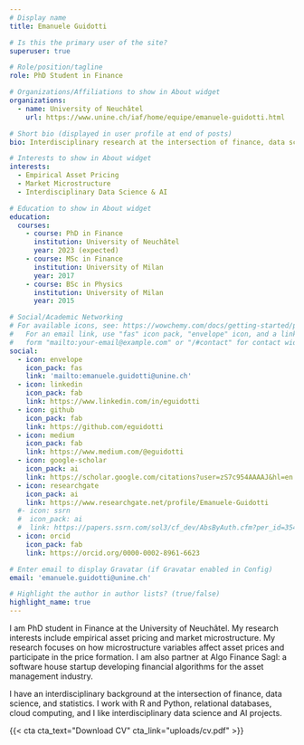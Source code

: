 ```yaml
---
# Display name
title: Emanuele Guidotti

# Is this the primary user of the site?
superuser: true

# Role/position/tagline
role: PhD Student in Finance

# Organizations/Affiliations to show in About widget
organizations:
  - name: University of Neuchâtel
    url: https://www.unine.ch/iaf/home/equipe/emanuele-guidotti.html

# Short bio (displayed in user profile at end of posts)
bio: Interdisciplinary research at the intersection of finance, data science, and statistics.

# Interests to show in About widget
interests:
  - Empirical Asset Pricing
  - Market Microstructure
  - Interdisciplinary Data Science & AI

# Education to show in About widget
education:
  courses:
    - course: PhD in Finance
      institution: University of Neuchâtel
      year: 2023 (expected)
    - course: MSc in Finance
      institution: University of Milan
      year: 2017
    - course: BSc in Physics
      institution: University of Milan
      year: 2015

# Social/Academic Networking
# For available icons, see: https://wowchemy.com/docs/getting-started/page-builder/#icons
#   For an email link, use "fas" icon pack, "envelope" icon, and a link in the
#   form "mailto:your-email@example.com" or "/#contact" for contact widget.
social:
  - icon: envelope
    icon_pack: fas
    link: 'mailto:emanuele.guidotti@unine.ch'
  - icon: linkedin
    icon_pack: fab
    link: https://www.linkedin.com/in/eguidotti
  - icon: github
    icon_pack: fab
    link: https://github.com/eguidotti
  - icon: medium
    icon_pack: fab
    link: https://www.medium.com/@eguidotti
  - icon: google-scholar
    icon_pack: ai
    link: https://scholar.google.com/citations?user=zS7c954AAAAJ&hl=en
  - icon: researchgate
    icon_pack: ai
    link: https://www.researchgate.net/profile/Emanuele-Guidotti
  #- icon: ssrn
  #  icon_pack: ai
  #  link: https://papers.ssrn.com/sol3/cf_dev/AbsByAuth.cfm?per_id=3542050
  - icon: orcid
    icon_pack: fab
    link: https://orcid.org/0000-0002-8961-6623

# Enter email to display Gravatar (if Gravatar enabled in Config)
email: 'emanuele.guidotti@unine.ch'

# Highlight the author in author lists? (true/false)
highlight_name: true
---
```


I am PhD student in Finance at the University of Neuchâtel. My research interests include empirical asset pricing and market microstructure. My research focuses on how microstructure variables affect asset prices and participate in the price formation. I am also partner at Algo Finance Sagl: a software house startup developing financial algorithms for the asset management industry. 

I have an interdisciplinary background at the intersection of finance, data science, and statistics. I work with R and Python, relational databases, cloud computing, and I like interdisciplinary data science and AI projects.

{{< cta cta_text="Download CV" cta_link="uploads/cv.pdf" >}}
